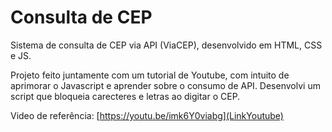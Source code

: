 # Consulta de CEP
Sistema de consulta de CEP via API (ViaCEP), desenvolvido em HTML, CSS e JS.

Projeto feito juntamente com um tutorial de Youtube, com intuito de aprimorar o Javascript e aprender sobre o consumo de API.
Desenvolvi um script que bloqueia carecteres e letras ao digitar o CEP.

Video de referência: [https://youtu.be/imk6Y0viabg](LinkYoutube)